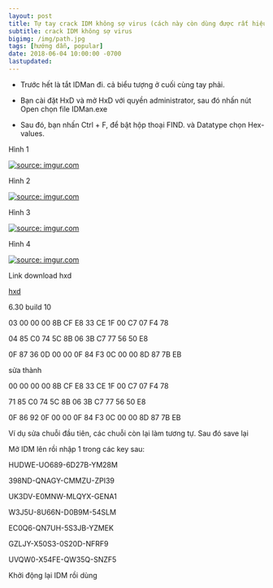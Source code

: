 ```yaml
---
layout: post
title: Tự tay crack IDM không sợ virus (cách này còn dùng được rất hiệu quả mà không bị fake serial number)
subtitle: crack IDM không sợ virus
bigimg: /img/path.jpg
tags: [hướng dẫn, popular]
date: 2018-06-04 10:00:00 -0700
lastupdated: 
---
```


- Trước hết là tắt IDMan đi. cả biểu tượng ở cuối cùng tay phải.

- Bạn cài đặt HxD và mở HxD với quyền administrator, sau đó nhấn nút Open chọn file IDMan.exe

- Sau đó, bạn nhấn Ctrl + F, để bật hộp thoại FIND. và Datatype chọn Hex-values.

Hình 1

<a href="https://imgur.com/DgMYyhi"><img src="https://i.imgur.com/DgMYyhi.png" title="source: imgur.com" /></a>

Hình 2

<a href="https://imgur.com/SXddy4r"><img src="https://i.imgur.com/SXddy4r.png" title="source: imgur.com" /></a>

Hình 3

<a href="https://imgur.com/cMCR6Dr"><img src="https://i.imgur.com/cMCR6Dr.png" title="source: imgur.com" /></a>

Hình 4

<a href="https://imgur.com/R3qtrfj"><img src="https://i.imgur.com/R3qtrfj.png" title="source: imgur.com" /></a>

Link download hxd

[hxd](https://mh-nexus.de/en/hxd/)

6.30 build 10

03 00 00 00 8B CF E8 33 CE 1F 00 C7 07 F4 78

04 85 C0 74 5C 8B 06 3B C7 77 56 50 E8

0F 87 36 0D 00 00 0F 84 F3 0C 00 00 8D 87 7B EB

sửa thành

00 00 00 00 8B CF E8 33 CE 1F 00 C7 07 F4 78

71 85 C0 74 5C 8B 06 3B C7 77 56 50 E8

0F 86 92 0F 00 00 0F 84 F3 0C 00 00 8D 87 7B EB

Ví dụ sửa chuỗi đầu tiên, các chuỗi còn lại làm tương tự. Sau đó save lại

Mở IDM lên rồi nhập 1 trong các key sau:

HUDWE-UO689-6D27B-YM28M

398ND-QNAGY-CMMZU-ZPI39

UK3DV-E0MNW-MLQYX-GENA1

W3J5U-8U66N-D0B9M-54SLM

EC0Q6-QN7UH-5S3JB-YZMEK

GZLJY-X50S3-0S20D-NFRF9

UVQW0-X54FE-QW35Q-SNZF5

Khởi động lại IDM rồi dùng

<div id="fb-root"></div>
<script>(function(d, s, id) {
  var js, fjs = d.getElementsByTagName(s)[0];
  if (d.getElementById(id)) return;
  js = d.createElement(s); js.id = id;
  js.src = 'https://connect.facebook.net/vi_VN/sdk.js#xfbml=1&version=v2.12';
  fjs.parentNode.insertBefore(js, fjs);
}(document, 'script', 'facebook-jssdk'));</script>

<div class="fb-comments" data-href="https://github.com/tha1982/tha1982.github.io/edit/master/_posts/2018-06-04-crack-idm.md" data-numposts="5"></div>
